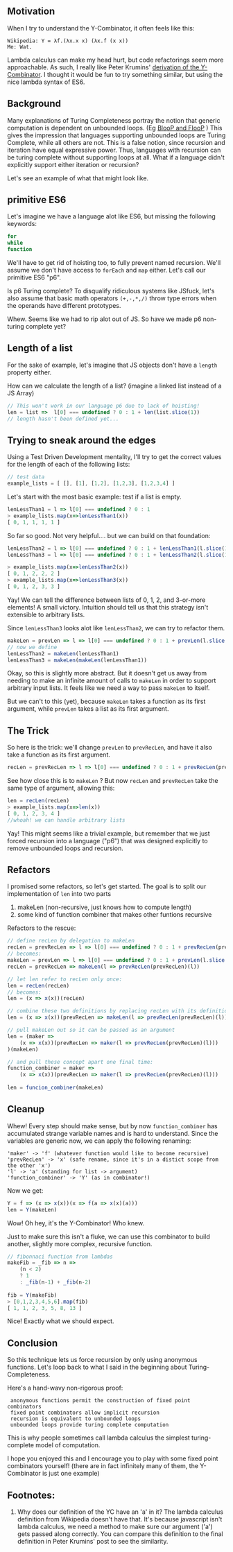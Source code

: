 ## Motivation
When I try to understand the Y-Combinator, it often feels like this:
```
Wikipedia: Y = λf.(λx.x x) (λx.f (x x))
Me: Wat.
```
Lambda calculus can make my head hurt, but code refactorings seem more approachable. As such, I really like Peter Krumins' [derivation of the Y-Combinator](http://www.catonmat.net/blog/derivation-of-ycombinator/).
I thought it would be fun to try something similar, but using the nice lambda syntax of ES6.

## Background
Many explanations of Turing Completeness portray the notion that generic computation is dependent on unbounded loops. (Eg [BlooP and FlooP](https://en.wikipedia.org/wiki/BlooP_and_FlooP) )
This gives the impression that languages supporting unbounded loops are Turing Complete, while all others are not.
This is a false notion, since recursion and iteration have equal expressive power.
Thus, languages with recursion can be turing complete without supporting loops at all.
What if a language didn't explicitly support either iteration or recursion?

Let's see an example of what that might look like.

## primitive ES6
Let's imagine we have a language alot like ES6, but missing the following keywords:
```js
for
while
function
```
We'll have to get rid of hoisting too, to fully prevent named recursion.
We'll assume we don't have access to ```forEach``` and ```map``` either.
Let's call our primitive ES6 "p6".

Is p6 Turing complete? 
To disqualify ridiculous systems like JSfuck, let's also assume that basic math operators ```(+,-,*,/)``` throw type errors when the operands have different prototypes.

Whew. Seems like we had to rip alot out of JS.
So have we made p6 non-turing complete yet?

## Length of a list
For the sake of example, let's imagine that JS objects don't have a ```length``` property either.

How can we calculate the length of a list?
(imagine a linked list instead of a JS Array)

```js
// This won't work in our language p6 due to lack of hoisting!
len = list =>  l[0] === undefined ? 0 : 1 + len(list.slice(1))
// length hasn't been defined yet...
```

## Trying to sneak around the edges
Using a Test Driven Development mentality, I'll try to get the correct values
for the length of each of the following lists:
```js
// test data
example_lists = [ [], [1], [1,2], [1,2,3], [1,2,3,4] ]
```

Let's start with the most basic example: test if a list is empty.
```js
lenLessThan1 = l => l[0] === undefined ? 0 : 1 
> example_lists.map(x=>lenLessThan1(x))
[ 0, 1, 1, 1, 1 ] 
```
So far so good. Not very helpful.... but we can build on that foundation:
```js
lenLessThan2 = l => l[0] === undefined ? 0 : 1 + lenLessThan1(l.slice(1))
lenLessThan3 = l => l[0] === undefined ? 0 : 1 + lenLessThan2(l.slice(1))

> example_lists.map(x=>lenLessThan2(x))
[ 0, 1, 2, 2, 2 ] 
> example_lists.map(x=>lenLessThan3(x))
[ 0, 1, 2, 3, 3 ] 
```
Yay! We can tell the difference between lists of 0, 1, 2, and 3-or-more elements!
A small victory.
Intuition should tell us that this strategy isn't extensible to arbitrary lists.

Since ```lenLessThan3``` looks alot like ```lenLessThan2```, we can try to refactor them.

```js
makeLen = prevLen => l => l[0] === undefined ? 0 : 1 + prevLen(l.slice(1))
// now we define 
lenLessThan2 = makeLen(lenLessThan1)
lenLessThan3 = makeLen(makeLen(lenLessThan1))
```
Okay, so this is slightly more abstract. But it doesn't get us away from needing to
make an infinite amount of calls to ```makeLen``` in order to support arbitrary
input lists. It feels like we need a way to pass ```makeLen``` to itself.

But we can't to this (yet), because ```makeLen``` takes a function as its first 
argument, while ```prevLen``` takes a list as its first argument.


## The Trick
So here is the trick: we'll change ```prevLen``` to ```prevRecLen```, and have it
also take a function as its first argument.

```js
recLen = prevRecLen => l => l[0] === undefined ? 0 : 1 + prevRecLen(prevRecLen)(l.slice(1))
```
See how close this is to ```makeLen``` ?
But now ```recLen``` and ```prevRecLen``` take the same type of argument,
allowing this:
```js
len = recLen(recLen)
> example_lists.map(x=>len(x))
[ 0, 1, 2, 3, 4 ] 
//whoah! we can handle arbitrary lists
```

Yay! This might seems like a trivial example, but remember that we just forced
recursion into a language ("p6") that was designed explicitly to remove unbounded
loops and recursion.

## Refactors
I promised some refactors, so let's get started. 
The goal is to split our implementation of ```len``` into two parts
1. makeLen (non-recursive, just knows how to compute length)
2. some kind of function combiner that makes other funtions recursive

Refactors to the rescue:
```js
// define recLen by delegation to makeLen
recLen = prevRecLen => l => l[0] === undefined ? 0 : 1 + prevRecLen(prevRecLen)(l.slice(1))
// becomes:
makeLen = prevLen => l => l[0] === undefined ? 0 : 1 + prevLen(l.slice(1))
recLen = prevRecLen => makeLen(l => prevRecLen(prevRecLen)(l))

// let len refer to recLen only once:
len = recLen(recLen)
// becomes:
len = (x => x(x))(recLen)

// combine these two definitions by replacing recLen with its definition inline:
len = (x => x(x))(prevRecLen => makeLen(l => prevRecLen(prevRecLen)(l)))

// pull makeLen out so it can be passed as an argument
len = (maker => 
    (x => x(x))(prevRecLen => maker(l => prevRecLen(prevRecLen)(l)))
)(makeLen)

// and pull these concept apart one final time:
function_combiner = maker => 
    (x => x(x))(prevRecLen => maker(l => prevRecLen(prevRecLen)(l)))
    
len = funcion_combiner(makeLen)
```

## Cleanup
Whew! Every step should make sense, but by now ```function_combiner``` has
accumulated strange variable names and is hard to understand. Since the 
variables are generic now, we can apply the following renaming:
```
'maker' -> 'f' (whatever function would like to become recursive)
'prevRecLen' -> 'x' (safe rename, since it's in a distict scope from the other 'x')
'l' -> 'a' (standing for list -> argument)
'function_combiner' -> 'Y' (as in combinator!)
```
Now we get:
```js
Y = f => (x => x(x))(x => f(a => x(x)(a)))
len = Y(makeLen)
```
Wow! Oh hey, it's the Y-Combinator! Who knew.

Just to make sure this isn't a fluke, we can use this combinator to build 
another, slightly more complex, recursive function.

```js
// fibonnaci function from lambdas
makeFib = _fib => n =>
    (n < 2)
    ? 1
    : _fib(n-1) + _fib(n-2)
    
fib = Y(makeFib)
> [0,1,2,3,4,5,6].map(fib)
[ 1, 1, 2, 3, 5, 8, 13 ]
```
Nice! Exactly what we should expect.

## Conclusion
So this technique lets us force recursion by only using anonymous functions.
Let's loop back to what I said in the beginning about Turing-Completeness.

Here's a hand-wavy non-rigorous proof:
 ```
  anonymous functions permit the construction of fixed point combinators
  fixed point combinators allow implicit recursion
  recursion is equivalent to unbounded loops
  unbounded loops provide turing complete computation
  ```

This is why people sometimes call lambda calculus the simplest turing-complete model of computation.

I hope you enjoyed this and I encourage you to play with some fixed point combinators yourself!
(there are in fact infinitely many of them, the Y-Combinator is just one example)

## Footnotes:
1. Why does our definition of the YC have an 'a' in it? The lambda calculus definition
from Wikipedia doesn't have that. It's because javascript isn't lambda calculus, 
we need a method to make sure our argument ('a') gets passed along correctly.
You can compare this definition to the final definition in Peter Krumins' post 
to see the similarity.
